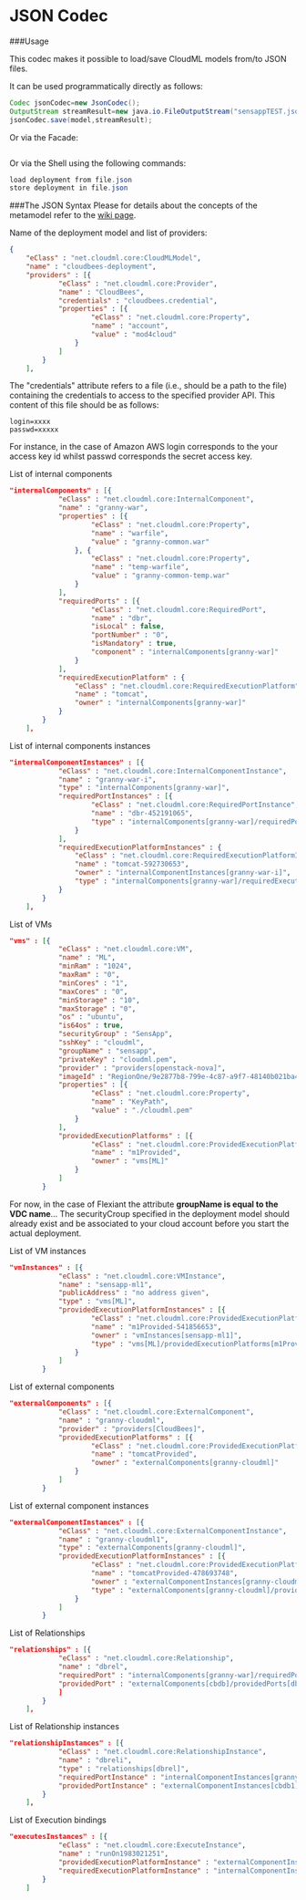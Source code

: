 JSON Codec
==========

###Usage

This codec makes it possible to load/save CloudML models from/to JSON files.

It can be used programmatically directly as follows:
```java
Codec jsonCodec=new JsonCodec();
OutputStream streamResult=new java.io.FileOutputStream("sensappTEST.json");
jsonCodec.save(model,streamResult);
```

Or via the Facade:
```java
```

Or via the Shell using the following commands:
```java
load deployment from file.json
store deployment in file.json
```


###The JSON Syntax
Please for details about the concepts of the metamodel refer to the [wiki page](https://github.com/SINTEF-9012/cloudml/wiki).

Name of the deployment model and list of providers:
```json
{
	"eClass" : "net.cloudml.core:CloudMLModel",
	"name" : "cloudbees-deployment",
	"providers" : [{
			"eClass" : "net.cloudml.core:Provider",
			"name" : "CloudBees",
			"credentials" : "cloudbees.credential",
			"properties" : [{
					"eClass" : "net.cloudml.core:Property",
					"name" : "account",
					"value" : "mod4cloud"
				}
			]
		}
	],
```

The "credentials" attribute refers to a file (i.e., should be a path to the file) containing the credentials to access to the specified provider API. This content of this file should be as follows:
```
login=xxxx
passwd=xxxxx
```

For instance, in the case of Amazon AWS login corresponds to the your access key id whilst passwd corresponds the secret access key.

List of internal components
```json
"internalComponents" : [{
			"eClass" : "net.cloudml.core:InternalComponent",
			"name" : "granny-war",
			"properties" : [{
					"eClass" : "net.cloudml.core:Property",
					"name" : "warfile",
					"value" : "granny-common.war"
				}, {
					"eClass" : "net.cloudml.core:Property",
					"name" : "temp-warfile",
					"value" : "granny-common-temp.war"
				}
			],
			"requiredPorts" : [{
					"eClass" : "net.cloudml.core:RequiredPort",
					"name" : "dbr",
					"isLocal" : false,
					"portNumber" : "0",
					"isMandatory" : true,
					"component" : "internalComponents[granny-war]"
				}
			],
			"requiredExecutionPlatform" : {
				"eClass" : "net.cloudml.core:RequiredExecutionPlatform",
				"name" : "tomcat",
				"owner" : "internalComponents[granny-war]"
			}
		}
	],
```

List of internal components instances
```json
"internalComponentInstances" : [{
			"eClass" : "net.cloudml.core:InternalComponentInstance",
			"name" : "granny-war-i",
			"type" : "internalComponents[granny-war]",
			"requiredPortInstances" : [{
					"eClass" : "net.cloudml.core:RequiredPortInstance",
					"name" : "dbr-452191065",
					"type" : "internalComponents[granny-war]/requiredPorts[dbr]"
				}
			],
			"requiredExecutionPlatformInstances" : {
				"eClass" : "net.cloudml.core:RequiredExecutionPlatformInstance",
				"name" : "tomcat-592730653",
				"owner" : "internalComponentInstances[granny-war-i]",
				"type" : "internalComponents[granny-war]/requiredExecutionPlatform[tomcat]"
			}
		}
	],
```

List of VMs
```json
"vms" : [{
			"eClass" : "net.cloudml.core:VM",
			"name" : "ML",
			"minRam" : "1024",
			"maxRam" : "0",
			"minCores" : "1",
			"maxCores" : "0",
			"minStorage" : "10",
			"maxStorage" : "0",
			"os" : "ubuntu",
			"is64os" : true,
			"securityGroup" : "SensApp",
			"sshKey" : "cloudml",
			"groupName" : "sensapp",
			"privateKey" : "cloudml.pem",
			"provider" : "providers[openstack-nova]",
			"imageId" : "RegionOne/9e2877b8-799e-4c87-a9f7-48140b021ba4",
			"properties" : [{
					"eClass" : "net.cloudml.core:Property",
					"name" : "KeyPath",
					"value" : "./cloudml.pem"
				}
			],
			"providedExecutionPlatforms" : [{
					"eClass" : "net.cloudml.core:ProvidedExecutionPlatform",
					"name" : "m1Provided",
					"owner" : "vms[ML]"
				}
			]
		}
```
For now, in the case of Flexiant the attribute **groupName is equal to the VDC name**...
The securityCroup specified in the deployment model should already exist and be associated to your cloud account before you start the actual deployment.

		
List of VM instances
```json
"vmInstances" : [{
			"eClass" : "net.cloudml.core:VMInstance",
			"name" : "sensapp-ml1",
			"publicAddress" : "no address given",
			"type" : "vms[ML]",
			"providedExecutionPlatformInstances" : [{
					"eClass" : "net.cloudml.core:ProvidedExecutionPlatformInstance",
					"name" : "m1Provided-541856653",
					"owner" : "vmInstances[sensapp-ml1]",
					"type" : "vms[ML]/providedExecutionPlatforms[m1Provided]"
				}
			]
		}
```

List of external components
```json
"externalComponents" : [{
			"eClass" : "net.cloudml.core:ExternalComponent",
			"name" : "granny-cloudml",
			"provider" : "providers[CloudBees]",
			"providedExecutionPlatforms" : [{
					"eClass" : "net.cloudml.core:ProvidedExecutionPlatform",
					"name" : "tomcatProvided",
					"owner" : "externalComponents[granny-cloudml]"
				}
			]
		}
```

List of external component instances
```json
"externalComponentInstances" : [{
			"eClass" : "net.cloudml.core:ExternalComponentInstance",
			"name" : "granny-cloudml1",
			"type" : "externalComponents[granny-cloudml]",
			"providedExecutionPlatformInstances" : [{
					"eClass" : "net.cloudml.core:ProvidedExecutionPlatformInstance",
					"name" : "tomcatProvided-478693748",
					"owner" : "externalComponentInstances[granny-cloudml1]",
					"type" : "externalComponents[granny-cloudml]/providedExecutionPlatforms[tomcatProvided]"
				}
			]
		}
```

List of Relationships
```json
"relationships" : [{
			"eClass" : "net.cloudml.core:Relationship",
			"name" : "dbrel",
			"requiredPort" : "internalComponents[granny-war]/requiredPorts[dbr]",
			"providedPort" : "externalComponents[cbdb]/providedPorts[db]",
			]
		}
	],
```

List of Relationship instances
```json
"relationshipInstances" : [{
			"eClass" : "net.cloudml.core:RelationshipInstance",
			"name" : "dbreli",
			"type" : "relationships[dbrel]",
			"requiredPortInstance" : "internalComponentInstances[granny-war-i]/requiredPortInstances[dbr-452191065]",
			"providedPortInstance" : "externalComponentInstances[cbdb1]/providedPortInstances[db-803038999]"
		}
	],
```

List of Execution bindings
```json
"executesInstances" : [{
			"eClass" : "net.cloudml.core:ExecuteInstance",
			"name" : "runOn1983021251",
			"providedExecutionPlatformInstance" : "externalComponentInstances[granny-cloudml1]/providedExecutionPlatformInstances[tomcatProvided-478693748]",
			"requiredExecutionPlatformInstance" : "internalComponentInstances[granny-war-i]/requiredExecutionPlatformInstances[tomcat-592730653]"
		}
	]
```
